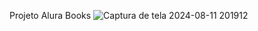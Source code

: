 Projeto Alura Books
![Captura de tela 2024-08-11 201912](https://github.com/user-attachments/assets/3199c062-012d-4502-924c-20434479f9bb)
